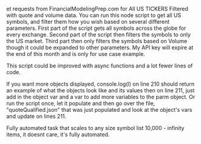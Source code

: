 et requests from FinancialModelingPrep.com for All US TICKERS Filtered with quote and volume data. You can run this node script to get all US symbols, and filter them how you wish based on several different parameters. First part of the script gets all symbols across the globe for every exchange. Second part of the script then filters the symbols to only the US market. Third part then only filters the symbols based on Volume though it could be expanded to other parameters. My API key will expire at the end of this month and is only for use case example.

This script could be improved with async functions and a lot fewer lines of code.

If you want more objects displayed, console.log(l) on line 210 should return an example of what the objects look like and its values then on line 211, just add in the object var and a var to add more variables to the parm object. Or run the script once, let it populate and then go over the file, "quoteQualified.json" that was just populated and look at the object's vars and update on lines 211.

Fully automated task that scales to any size symbol list 10,000 - infinity items, it doesnt care, it's fully automated.
